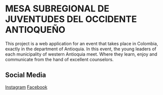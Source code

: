 # MESA SUBREGIONAL DE JUVENTUDES DEL OCCIDENTE ANTIOQUEÑO

This project is a web application for an event that takes place in Colombia, exactly in the department of Antioquia.
In this event, the young leaders of each municipality of western Antioquia meet. Where they learn, enjoy and communicate from the hand of excellent counselors.

## Social Media

[Instagram](https://www.instagram.com/mesajuveniloccidente/)
[Facebook](https://www.facebook.com/kevin.occidente)
